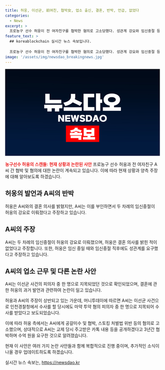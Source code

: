 ```yaml
---
title: 허웅, 이선균, 前여친, 협박女, 업소 출신, 결혼, 반박, 언급, 없었다
categories:
  - News
excerpt: >
  프로농구 선수 허웅이 전 여자친구를 협박한 혐의로 고소당했다. 성관계 강요와 임신중절 등의 혐의를 받고 있는데, 허웅은 결혼 의사를 밝힌 적이 없다고 주장하고 있다. 전 여자친구는 임신중절을 허웅의 강요로 진행했고, 결혼 제안이 없었다고 주장했다. 또한, A씨는 이선균 사건의 피의자와 같은 업소에서 일했으며, 과거 허웅의 결혼 반대 발언이 논란이 되고 있다. 이야기에는 성관계 요구와 협박 등의 의혹이 뒤섞여 있어 이목을 끌기에 충분하다.
feature_text: >
  ## koreablockchain 실시간 뉴스 속보입니다.

  프로농구 선수 허웅이 전 여자친구를 협박한 혐의로 고소당했다. 성관계 강요와 임신중절 등의 혐의를 받고 있는데, 허웅은 결혼 의사를 밝힌 적이 없다고 주장하고 있다. 전 여자친구는 임신중절을 허웅의 강요로 진행했고, 결혼 제안이 없었다고 주장했다. 또한, A씨는 이선균 사건의 피의자와 같은 업소에서 일했으며, 과거 허웅의 결혼 반대 발언이 논란이 되고 있다. 이야기에는 성관계 요구와 협박 등의 의혹이 뒤섞여 있어 이목을 끌기에 충분하다.
image: '/assets/img/newsdao_breakingnews.jpg'
---
```


<p><img src="/assets/img/newsdao_breakingnews.jpg" alt="koreablockchain 속보" /></p>

<p><b><span style="color: #ee2323;">농구선수 허웅의 스캔들: 현재 상황과 논란된 사안</span></b>
프로농구 선수 허웅과 전 여자친구 A씨 간 협박 및 혐의에 대한 논란이 계속되고 있습니다. 이에 따라 현재 상황과 양측 주장에 대해 알아보도록 하겠습니다.</p>

<h2 data-ke-size="size26">허웅의 발언과 A씨의 반박</h2>

<p>허웅은 A씨와의 결혼 의사를 밝혔지만, A씨는 이를 부인하면서 두 차례의 임신중절이 허웅의 강요로 이뤄졌다고 주장하고 있습니다.</p>

<h2 data-ke-size="size26">A씨의 주장</h2>

<p>A씨는 두 차례의 임신중절이 허웅의 강요로 이뤄졌으며, 허웅은 결혼 의사를 밝힌 적이 없었다고 주장합니다. 또한, 허웅은 임신 중일 때와 임신중절 직후에도 성관계를 요구했다고 주장하고 있습니다.</p>

<h2 data-ke-size="size26">A씨의 업소 근무 및 다른 논란 사안</h2>

<p>A씨는 이선균 사건의 피의자 중 한 명으로 지목되었던 것으로 확인되었으며, 결혼에 관한 허웅의 과거 발언과 관련하여 논란이 일고 있습니다.</p>

<p>허웅과 A씨의 주장이 상반되고 있는 가운데, 머니투데이에 따르면 A씨는 이선균 사건으로 인천경찰청에서 수사를 할 당시에도 마약 투약 혐의 피의자 중 한 명으로 지목되어 수사를 받았다고 보도되었습니다.</p>

<p>이에 따라 허웅 측에서는 A씨에게 공갈미수 및 협박, 스토킹 처벌법 위반 등의 혐의로 고소했으며, 상대적으로 A씨는 교제 당시 주고받은 카톡 내용 등을 공개하겠다고 3년간 협박하며 수억 원을 요구한 것으로 알려졌습니다.</p>

<p>현재 이 사안은 여러 가지 논란 사안들과 함께 복합적으로 진행 중이며, 추가적인 소식이 나올 경우 업데이트하도록 하겠습니다.</p>
실시간 뉴스 속보는, <a href="https://newsdao.kr" rel="dofollow">https://newsdao.kr</a>


